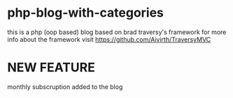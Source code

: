 # php-blog-with-categories


this is a php (oop based) blog based on brad traversy's framework for more info about the framework visit https://github.com/Aivirth/TraversyMVC

# NEW FEATURE 

monthly subscruption added to the blog 

